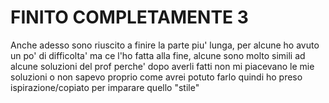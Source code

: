 # FINITO COMPLETAMENTE 3
Anche adesso sono riuscito a finire la parte piu' lunga, per alcune ho avuto un po' di difficolta' ma ce l'ho fatta alla fine, alcune sono molto simili ad alcune soluzioni del prof perche' dopo averli fatti non mi piacevano le mie soluzioni o non sapevo proprio come avrei potuto farlo quindi ho preso ispirazione/copiato per imparare quello "stile"